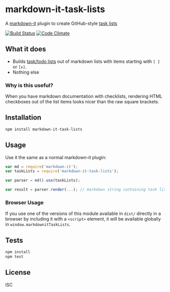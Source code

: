 # markdown-it-task-lists

A [markdown-it](https://www.npmjs.com/package/markdown-it) plugin to create GitHub-style [task lists](https://github.com/blog/1825-task-lists-in-all-markdown-documents)

[![Build Status](https://travis-ci.org/revin/markdown-it-task-lists.svg?branch=master)](https://travis-ci.org/revin/markdown-it-task-lists)
[![Code Climate](https://codeclimate.com/github/revin/markdown-it-task-lists/badges/gpa.svg)](https://codeclimate.com/github/revin/markdown-it-task-lists)

## What it does

- Builds [task/todo lists](https://github.com/blog/1825-task-lists-in-all-markdown-documents) out of markdown lists with items starting with `[ ]` or `[x]`.
- Nothing else

### Why is this useful?

When you have markdown documentation with checklists, rendering HTML checkboxes
out of the list items looks nicer than the raw square brackets.

## Installation

```sh
npm install markdown-it-task-lists
```

## Usage

Use it the same as a normal markdown-it plugin:

```js
var md = require('markdown-it');
var taskLists = require('markdown-it-task-lists');

var parser = md().use(taskLists);

var result = parser.render(...); // markdown string containing task list items
```
### Browser Usage

If you use one of the versions of this module available in `dist/` directly in
a browser by including it with a `<script>` element, it will be available
globally in `window.markdownitTaskLists`.

## Tests

```sh
npm install
npm test
```

## License

ISC
